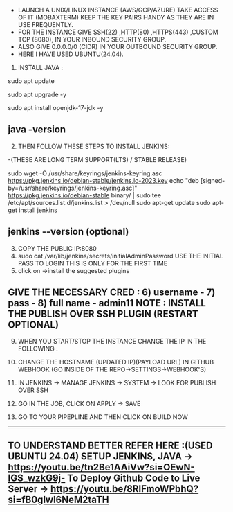 - LAUNCH A UNIX/LINUX INSTANCE (AWS/GCP/AZURE) TAKE ACCESS OF IT (MOBAXTERM) KEEP THE KEY PAIRS HANDY AS THEY ARE IN USE FREQUENTLY.
- FOR THE INSTANCE GIVE SSH(22) ,HTTP(80) ,HTTPS(443) ,CUSTOM TCP (8080), IN YOUR INBOUND SECURITY GROUP.
- ALSO GIVE 0.0.0.0/0 (CIDR) IN YOUR OUTBOUND SECURITY GROUP.
- HERE I HAVE USED UBUNTU(24.04).
1) INSTALL JAVA :

sudo apt update

sudo apt upgrade -y

sudo apt install openjdk-17-jdk -y

java -version
--------------------------------------------------------------------

2) THEN FOLLOW THESE STEPS TO INSTALL JENKINS: 

-(THESE ARE LONG TERM SUPPORT(LTS) / STABLE RELEASE)

sudo wget -O /usr/share/keyrings/jenkins-keyring.asc \
  https://pkg.jenkins.io/debian-stable/jenkins.io-2023.key
echo "deb [signed-by=/usr/share/keyrings/jenkins-keyring.asc]" \
  https://pkg.jenkins.io/debian-stable binary/ | sudo tee \
  /etc/apt/sources.list.d/jenkins.list > /dev/null
sudo apt-get update
sudo apt-get install jenkins

jenkins --version (optional)
----------------------------------------------------------------------

3) COPY THE PUBLIC IP:8080
4) sudo cat /var/lib/jenkins/secrets/initialAdminPassword USE THE INITIAL PASS TO LOGIN THIS IS ONLY FOR THE FIRST TIME
5) click on ->install the suggested plugins

GIVE THE NECESSARY CRED :
6) username - 
7) pass - 
8) full name - admin11
NOTE : INSTALL THE PUBLISH OVER SSH PLUGIN (RESTART OPTIONAL) 
-----------------------------------------------------------------------

9) WHEN YOU START/STOP THE INSTANCE CHANGE THE IP IN THE FOLLOWING :

10) CHANGE THE HOSTNAME (UPDATED IP)(PAYLOAD URL) IN GITHUB WEBHOOK (GO INSIDE OF THE REPO->SETTINGS->WEBHOOK'S)
11) IN JENKINS -> MANAGE JENKINS -> SYSTEM -> LOOK FOR PUBLISH OVER SSH
12) GO IN THE JOB, CLICK ON APPLY -> SAVE
13) GO TO YOUR PIPEPLINE AND THEN CLICK ON BUILD NOW
----------------------------------------------------------------------
TO UNDERSTAND BETTER REFER HERE :(USED UBUNTU 24.04)
SETUP JENKINS, JAVA -> https://youtu.be/tn2Be1AAiVw?si=OEwN-IGS_wzkG9j-
To Deploy Github Code to Live Server -> https://youtu.be/8RIFmoWPbhQ?si=fB0glwl6NeM2taTH
--------------------------------------------------------------------------------------------------
